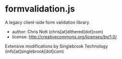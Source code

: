 formvalidation.js
=====

A legacy client-side form validation library.

* author: Chris Nott (chris[at]dithered[dot]com)
* license: http://creativecommons.org/licenses/by/1.0/

Extensive modifications by Singlebrook Technology (info[at]singlebrook[dot]com)
